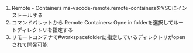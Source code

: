 1. Remote - Containers ms-vscode-remote.remote-containersをVSCにインストールする
2. コマンドパレットから Remote Containers: Opne in folderを選択してルートディレクトリを指定する
3. リモートコンテナで#workspacefolderに指定しているディレクトリがopenされて開発可能
